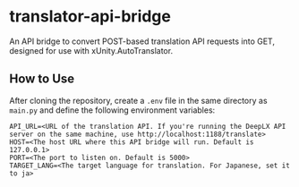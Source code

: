 # translator-api-bridge
An API bridge to convert POST-based translation API requests into GET, designed for use with xUnity.AutoTranslator.

## How to Use
After cloning the repository, create a `.env` file in the same directory as `main.py` and define the following environment variables:
```
API_URL=<URL of the translation API. If you're running the DeepLX API server on the same machine, use http://localhost:1188/translate>
HOST=<The host URL where this API bridge will run. Default is 127.0.0.1>
PORT=<The port to listen on. Default is 5000>
TARGET_LANG=<The target language for translation. For Japanese, set it to ja>
```
